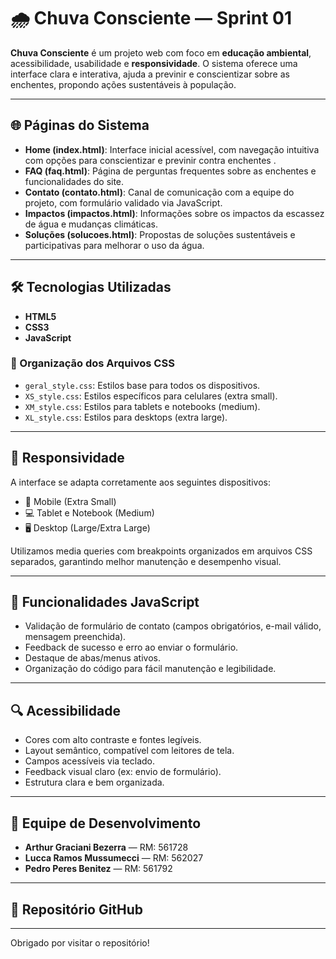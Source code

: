 # 🌧️ Chuva Consciente — Sprint 01

**Chuva Consciente** é um projeto web com foco em **educação ambiental**, acessibilidade, usabilidade e **responsividade**. O sistema oferece uma interface clara e interativa, ajuda a previnir e conscientizar sobre as enchentes, propondo ações sustentáveis à população.

---

## 🌐 Páginas do Sistema

- **Home (index.html)**: Interface inicial acessível, com navegação intuitiva com opções para conscientizar e previnir contra enchentes   .
- **FAQ (faq.html)**: Página de perguntas frequentes sobre as enchentes e funcionalidades do site.
- **Contato (contato.html)**: Canal de comunicação com a equipe do projeto, com formulário validado via JavaScript.
- **Impactos (impactos.html)**: Informações sobre os impactos da escassez de água e mudanças climáticas.
- **Soluções (solucoes.html)**: Propostas de soluções sustentáveis e participativas para melhorar o uso da água.

---

## 🛠 Tecnologias Utilizadas

- **HTML5**
- **CSS3**
- **JavaScript**

### 📁 Organização dos Arquivos CSS

- `geral_style.css`: Estilos base para todos os dispositivos.
- `XS_style.css`: Estilos específicos para celulares (extra small).
- `XM_style.css`: Estilos para tablets e notebooks (medium).
- `XL_style.css`: Estilos para desktops (extra large).

---

## 📱 Responsividade

A interface se adapta corretamente aos seguintes dispositivos:

- 📱 Mobile (Extra Small)
- 💻 Tablet e Notebook (Medium)
- 🖥️ Desktop (Large/Extra Large)

Utilizamos media queries com breakpoints organizados em arquivos CSS separados, garantindo melhor manutenção e desempenho visual.

---

## 🧩 Funcionalidades JavaScript

- Validação de formulário de contato (campos obrigatórios, e-mail válido, mensagem preenchida).
- Feedback de sucesso e erro ao enviar o formulário.
- Destaque de abas/menus ativos.
- Organização do código para fácil manutenção e legibilidade.

---

## 🔍 Acessibilidade

- Cores com alto contraste e fontes legíveis.
- Layout semântico, compatível com leitores de tela.
- Campos acessíveis via teclado.
- Feedback visual claro (ex: envio de formulário).
- Estrutura clara e bem organizada.

---

## 👥 Equipe de Desenvolvimento

- **Arthur Graciani Bezerra** — RM: 561728  
- **Lucca Ramos Mussumecci** — RM: 562027  
- **Pedro Peres Benitez** — RM: 561792  

---

## 🔗 Repositório GitHub


---

Obrigado por visitar o repositório!  

